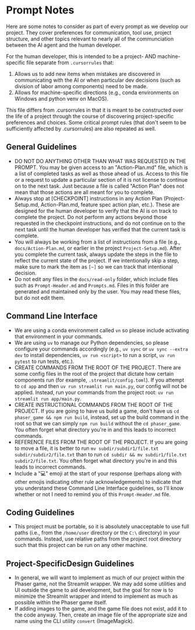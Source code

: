 # Prompt Notes

Here are some notes to consider as part of every prompt as we develop our project. They cover preferences for communication, tool use, project structure, and other topics relevant to nearly all of the communciation between the AI agent and the human developer.

For the human developer, this is intended to be a project- AND machine-specific file separate from `.cursorrules` that:

1. Allows us to add new items when mistakes are discovered in communicating with the AI or when particular dev decisions (such as division of labor among components) need to be made.
2. Allows for machine-specific directions (e.g., conda environments on Windows and python venv on MacOS).

This file differs from .cursorrules in that it is meant to be constructed over the life of a project through the course of discovering project-specific preferences and choices. Some critical prompt rules (that don't seem to be sufficiently affected by .cursorrules) are also repeated as well.

## General Guidelines
- DO NOT DO ANYTHING OTHER THAN WHAT WAS REQUESTED IN THE PROMPT. You may be given access to an "Action-Plan.md" file, which is a list of completed tasks as well as those ahead of us. Access to this file or a request to update a particular section of it is not license to continue on to the next task. Just because a file is called "Action Plan" does not mean that those actions are all meant for you to complete.
- Always stop at [CHECKPOINT] instructions in any Action Plan (Project-Setup.md, Action-Plan.md, feature spec action plan, etc.). These are designed for the human developer to verify that the AI is on track to complete the project. Do not perform any actions beyond those requested in the checkpoint instructions, and do not continue on to the next task until the human developer has verified that the current task is complete.
- You will always be working from a list of instructions from a file (e.g., `docs/Action-Plan.md`, or earlier in the project `Project-Setup.md`). After you complete the current task, always update the steps in the file to reflect the current state of the project. If we intentionally skip a step, make sure to mark the item as `[~]` so we can track that intentional decision.
- Do not edit any files in the `docs/read-only` folder, which include files such as `Prompt-Header.md` and `Prompts.md`. Files in this folder are generated and maintained only by the user. You may read these files, but do not edit them.

## Command Line Interface
- We are using a conda environment called `vn` so please include activating that environment in your commands.
- We are using `uv` to manage our Python dependencies, so please configure your commands accordingly (e.g., `uv sync` or `uv sync --extra dev` to install dependencies, `uv run <script>` to run a script, `uv run pytest` to run tests, etc.).
- CREATE COMMANDS FROM THE ROOT OF THE PROJECT. There are some config files in the root of the project that dictate how certain components run (for example, `.streamlit/config.toml`). If you attempt to `cd app` and then `uv run streamlit run main.py`, our config will not be applied. Instead, run your commands from the project root: `uv run streamlit run app/main.py`.
- CREATE INSTRUCTIONAL COMMANDS FROM THE ROOT OF THE PROJECT. If you are going to have us build a game, don't have us `cd phaser_game && npm run build`, instead, set up the build command in the root so that we can simply `npm run build` without the `cd phaser_game`. You often forget what directory you're in and this leads to incorrect commands.
- REFERENCE FILES FROM THE ROOT OF THE PROJECT. If you are going to move a file, it is better to run `mv subdir/subdir1/file.txt subdir/subdir2/file.txt` than to run `cd subdir && mv subdir1/file.txt subdir2/file.txt`. You often forget what directory you're in and this leads to incorrect commands.
- Include a "💻" emoji at the start of your response (perhaps along with other emojis indicating other rule acknowledgements) to indicate that you understand these Command Line Interface guidelines, so I'll know whether or not I need to remind you of this `Prompt-Header.md` file.

## Coding Guidelines
- This project must be portable, so it is absolutely unacceptable to use full paths (i.e., from the `/home/user` directory or the `C:\` directory) in your commands.  Instead, use relative paths from the project root directory such that this project can be run on any other machine.

## Project-SpecificDesign Guidelines
- In general, we will want to implement as much of our project within the Phaser game, not the Streamlit wrapper.  We may add some utilities and UI outside the game to aid development, but the goal for now is to minimize the Streamlit wrapper and intend to implement as much as possible within the Phaser game itself.
- If adding images to the game, and the game file does not exist, add it to the code anyway. Then, create an image file of the appropriate size and name using the CLI utility `convert` (ImageMagick).
